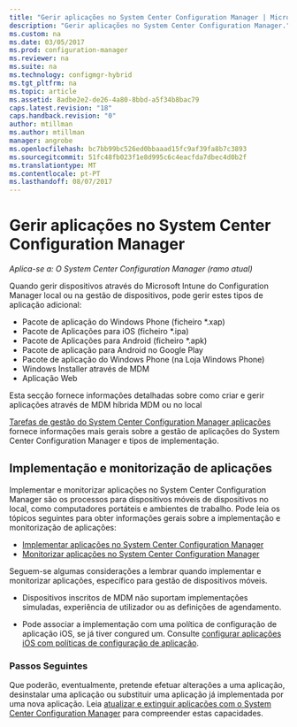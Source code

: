 ```yaml
---
title: "Gerir aplicações no System Center Configuration Manager | Microsoft Docs"
description: "Gerir aplicações no System Center Configuration Manager."
ms.custom: na
ms.date: 03/05/2017
ms.prod: configuration-manager
ms.reviewer: na
ms.suite: na
ms.technology: configmgr-hybrid
ms.tgt_pltfrm: na
ms.topic: article
ms.assetid: 8adbe2e2-de26-4a80-8bbd-a5f34b8bac79
caps.latest.revision: "18"
caps.handback.revision: "0"
author: mtillman
ms.author: mtillman
manager: angrobe
ms.openlocfilehash: bc7bb99bc526ed0bbaaad15fc9af39fa8b7c3893
ms.sourcegitcommit: 51fc48fb023f1e8d995c6c4eacfda7dbec4d0b2f
ms.translationtype: MT
ms.contentlocale: pt-PT
ms.lasthandoff: 08/07/2017
---
```

# <a name="manage-applications-in-system-center-configuration-manager"></a>Gerir aplicações no System Center Configuration Manager

*Aplica-se a: O System Center Configuration Manager (ramo atual)*

Quando gerir dispositivos através do Microsoft Intune do Configuration Manager local ou na gestão de dispositivos, pode gerir estes tipos de aplicação adicional:
- Pacote de aplicação do Windows Phone (ficheiro *.xap)
- Pacote de Aplicações para iOS (ficheiro *.ipa)
- Pacote de Aplicações para Android (ficheiro *.apk)
- Pacote de aplicação para Android no Google Play
- Pacote de aplicação do Windows Phone (na Loja Windows Phone)
- Windows Installer através de MDM
- Aplicação Web

Esta secção fornece informações detalhadas sobre como criar e gerir aplicações através de MDM híbrida MDM ou no local

[Tarefas de gestão do System Center Configuration Manager aplicações](../../apps/deploy-use/management-tasks-applications.md) fornece informações mais gerais sobre a gestão de aplicações do System Center Configuration Manager e tipos de implementação.

## <a name="deploying-and-monitoring-apps"></a>Implementação e monitorização de aplicações

Implementar e monitorizar aplicações no System Center Configuration Manager são os processos para dispositivos móveis de dispositivos no local, como computadores portáteis e ambientes de trabalho. Pode leia os tópicos seguintes para obter informações gerais sobre a implementação e monitorização de aplicações:

- [Implementar aplicações no System Center Configuration Manager](../../apps/deploy-use/deploy-applications.md)
- [Monitorizar aplicações no System Center Configuration Manager](../../apps/deploy-use/monitor-applications-from-the-console.md)

Seguem-se algumas considerações a lembrar quando implementar e monitorizar aplicações, específico para gestão de dispositivos móveis.

- Dispositivos inscritos de MDM não suportam implementações simuladas, experiência de utilizador ou as definições de agendamento.

- Pode associar a implementação com uma política de configuração de aplicação iOS, se já tiver congured um. Consulte [configurar aplicações iOS com políticas de configuração de aplicação](configure-ios-apps-with-app-configuration-policies.md).

### <a name="next-steps"></a>Passos Seguintes

Que poderão, eventualmente, pretende efetuar alterações a uma aplicação, desinstalar uma aplicação ou substituir uma aplicação já implementada por uma nova aplicação. Leia [atualizar e extinguir aplicações com o System Center Configuration Manager](../../apps/deploy-use/update-and-retire-applications.md) para compreender estas capacidades.
